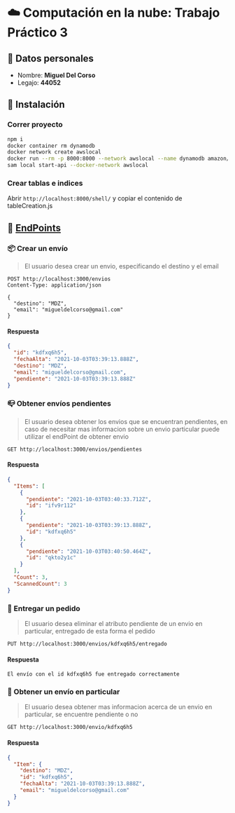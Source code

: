 # :cloud: Computación en la nube: Trabajo Práctico 3

## :bust_in_silhouette: Datos personales

- Nombre: **Miguel Del Corso**
- Legajo: **44052**

## :crystal_ball: Instalación

### Correr proyecto

```bash
npm i
docker container rm dynamodb
docker network create awslocal
docker run --rm -p 8000:8000 --network awslocal --name dynamodb amazon/dynamodb-local -jar DynamoDBLocal.jar -sharedDb
sam local start-api --docker-network awslocal
```

### Crear tablas e indices
Abrir `http://localhost:8000/shell/` y copiar el contenido de tableCreation.js

## :pushpin: [EndPoints](requests.http)

### :package: Crear un envío

> El usuario desea crear un envio, especificando el destino y el email

```http request
POST http://localhost:3000/envios
Content-Type: application/json

{
  "destino": "MDZ",
  "email": "migueldelcorso@gmail.com"
}
```

#### Respuesta

```json
{
  "id": "kdfxq6h5",
  "fechaAlta": "2021-10-03T03:39:13.888Z",
  "destino": "MDZ",
  "email": "migueldelcorso@gmail.com",
  "pendiente": "2021-10-03T03:39:13.888Z"
}
```

### :mailbox_closed: Obtener envíos pendientes

> El usuario desea obtener los envios que se encuentran pendientes, en caso de necesitar mas informacion sobre un envio particular puede utilizar el endPoint de obtener envio

```http request
GET http://localhost:3000/envios/pendientes
```

#### Respuesta

```json
{
  "Items": [
    {
      "pendiente": "2021-10-03T03:40:33.712Z",
      "id": "ifv9r112"
    },
    {
      "pendiente": "2021-10-03T03:39:13.888Z",
      "id": "kdfxq6h5"
    },
    {
      "pendiente": "2021-10-03T03:40:50.464Z",
      "id": "qkto2y1c"
    }
  ],
  "Count": 3,
  "ScannedCount": 3
}
```

### :incoming_envelope: Entregar un pedido

> El usuario desea eliminar el atributo pendiente de un envio en particular, entregado de esta forma el pedido

```http request
PUT http://localhost:3000/envios/kdfxq6h5/entregado
```

#### Respuesta

```text
El envío con el id kdfxq6h5 fue entregado correctamente
```

### :email: Obtener un envío en particular

> El usuario desea obtener mas informacion acerca de un envio en particular, se encuentre pendiente o no

```http request
GET http://localhost:3000/envio/kdfxq6h5
```

#### Respuesta

```json
{
  "Item": {
    "destino": "MDZ",
    "id": "kdfxq6h5",
    "fechaAlta": "2021-10-03T03:39:13.888Z",
    "email": "migueldelcorso@gmail.com"
  }
}
```
